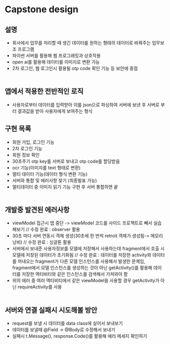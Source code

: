 # Capstone design

## 설명
- 회사에서 업무를 처리할 때 생긴 데이터를 원하는 형태의 데이터로 바꿔주는 업무보조 프로그램
- 파이썬 서버를 활용해 웹 프로그래밍과 상호작용 
- open ai를 활용해 데이터를 이미지로 변환 가능
- 2차 로그인, 웹 로그인시 활용될 otp code 확인 기능 등 보안에 중점</br></br>

## 앱에서 적용한 전반적인 로직
- 사용자로부터 데이터를 입력받아 이를 json으로 파싱하여 서버에 보낸 후 서버로 부터 결과값을 받아 사용자에게 보여주는 형식

## 구현 목록 
- 회원 가입, 로그인 기능 
- 2차 로그인 기능 
- 회원 정보 확인 
- 30초주기 otp key를 서버로 보내고 otp code를 할당받음
- ocr 기능(이미지를 text 형태로 변환) 
- 멀티 데이터 기능(데이터 형식 변환 기능) 
- 서버와 통합 및 에러사항 찾기 (최종발표 가능) 
- 멀티데이터 중 이미지 읽기 기능 구현 후 서버 통합하면 끝 </br></br>

## 개발중 발견된 에러사항
- viewModel 접근시 앱 중단 -> viewModel 코드를 사이드 프로젝트로 빼서 실습해보기 // 수정 완료 : observer 활용
- 30초 마다 서버 연동시 객체 생성(30초에 한 번씩 retroit 객체가 생성됨-> 메모리 낭비) // 수정 완료 : 싱글톤 활용
- 서버에서 보내준 사용자정보를 모델에 저장해서 사용하는데 fragment에서 호출 시 모델에 저장된 데이터가 초기화됨 // 수정 완료 : 데이터를 저장한 activity와 데이터를 꺼내오는 fragment가 다른 모델 인스턴스를 사용해서 발생한 문제임, fragment에서 모델 인스턴스를 생성하는 것이 아닌 getActivity()를 활용해 데이터를 저장한 액티비티와 같은 인스턴스를 검색해서 가져와야 함
- 위의 에러 중 여러 액티비티에서 같은 viewModel을 사용할 경우 getActivity가 아닌 requireActivity를 사용
 </br></br>

## 서버와 연결 실패시 시도해볼 방안
- request를 보낼 시 데이터를 data class에 실어서 보내보기 
- 데이터를 보낼때 @Field -> @Body로 수정해서 보내기
- 실패시 t.Message(), response.Code()를 활용해 에러 메세지 확인하기




